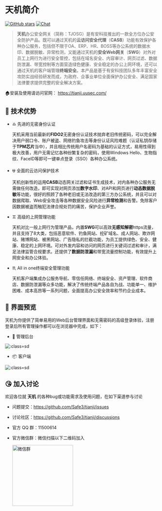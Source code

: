 # 天机简介

[![GitHub stars](https://img.shields.io/github/stars/Safe3/tianji.svg?label=关注&nbsp;天机&style=for-the-badge)](https://github.com/Safe3/tianji)
[![Chat](https://img.shields.io/badge/Discuss-加入讨论组-7289da.svg?style=for-the-badge)](https://github.com/Safe3/tianji/discussions)

> **天机**办公安全网关（简称：TJOSG）是有安科技推出的一款全方位办公安全防护产品。既可以通过天机的**云访问安全代理**（**CASB**）功能有效保护各种办公服务，包括但不限于OA、ERP、HR、BOSS等办公系统的数据水印、数据脱敏、异常检测，又能通过天机的**安全Web网关**（**SWG**）对外对员工上网行为进行安全管控，包括在域名安全、内容审计、网页过滤、数据防泄漏、带宽控制等方面营造绿色健康、安全稳定的办公上网环境，还可以通过天机的客户端管理**终端安全**。本产品是基于有安科技团队多年丰富安全攻防实战经验研发而成，为政府、企事业单位全面保护办公安全、满足国家法律要求提供完整的安全解决方案。

🏠安装及使用请访问官网： https://tianji.uusec.com/



## :dart: 技术优势 <!-- {docsify-ignore} -->
- :libra: 先进的无密身份认证

  天机采用当前最新的**FIDO2**无密身份认证技术抛弃老旧传统密码，可以完全解决用户弱口令、账户被盗、网络钓鱼攻击等身份认证风险难题（认证私钥存储于**TPM芯片**当中），并且相比传统用户名密码为基础的认证方式，易用性得到极大改善，用户无需记忆各种纷繁复杂的密码，使用Windows Hello、生物指纹、FaceID等即可一键单点登录（SSO）各种办公系统。
  
- :ophiuchus: 全面的云访问保护技术

  天机创新性的运用**CASB**动态网关过滤和证书生成技术，对内各种办公服务无需做任何改造，即可实现对网页添加**数字水印**、对API和网页进行**动态数据脱敏**等功能，很好的照顾了各种老旧或无法改造的第三方办公系统，并且可以对数据爬取、Web安全攻击等各种数据安全风险进行**异常检测**和告警。免除客户因数据被盗而触犯法律合规处罚的痛苦，保护企业声誉。
  
- :gemini: 高级的上网管理功能

  天机对比一般上网行为管理产品，内置**SWG**可以高效**无感知解密**https流量，并且支持了8大类，包括恶意软件、钓鱼网站、挖矿域名、成人网站、欺诈网站、赌博网站、被黑网站、广告隐私的拦截功能，为员工提供绿色、安全、健康、稳定的上网环境。可对外发内容和访问的网页进行关键词过滤和审计，满足法律监管合规要求。还提供了**数据防泄漏**和带宽流量控制功能，有效提升上网安全和办公体验。
  
- :scorpius: All in one终端安全管理功能

  天机客户端集成办公服务导航、零信任网络、终端安全、资产管理、软件商店、数据防泄漏等众多功能，解决了传统终端产品各自为战、功能单一、维护困难、成本高昂等一系列问题，全面提高办公安全效率和节约企业成本。
  
  

##  :art: 界面预览 <!-- {docsify-ignore} -->

天机为你提供了简单易用的Web后台管理界面和无需密码的高级登录体验，注册登录后所有管理操作都可以在浏览器中完成，如下：

- :oden: 管理后台

![](https://tianji.uusec.com/_media/admin.png  ':class=sd')

- :package: 客户端

![](https://tianji.uusec.com/_media/agent.png  ':class=sd')





## :kissing_heart: 加入讨论

欢迎各位就 **天机** 的各种bug或功能需求及使用问题，在如下渠道参与讨论

- 问题提交：https://github.com/Safe3/tianji/issues

- 讨论社区：https://github.com/Safe3/tianji/discussions

- 官方 QQ 群：11500614

- 官方微信群：微信扫描以下二维码加入

  <img src="https://waf.uusec.com/_media/weixin.jpg" alt="微信群"  height="200px" />

